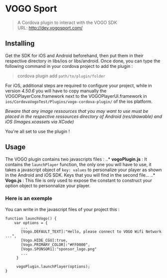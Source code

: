 # VOGO Sport
> A Cordova plugin to interact with the VOGO SDK  
> URL: http://dev.vogosport.com/

## Installing

Get the SDK for iOS and Android beforehand, then put them in their respective directory in libs/ios or libs/android.
Once done, you can type the following command in your cordova project to add the plugin :

> cordova plugin add `path/to/plugin/folder`

For iOS, additional steps are required to configure your project, while in version *4.50.6* you will have to copy manually the VOGOPlayerCore.framework next to the VOGOPlayerUI.framework in `ios/CordovaVogoTest/Plugins/vogo-cordova-plugin/` of the ios platform.

*Beware that any image ressources that you may want to use must be placed in the respective ressources directory of Android (res/drawable) and iOS (Images.xcassets via XCode)*

You're all set to use the plugin !

## Usage

The VOGO plugin contains two javascripts files :
..* **vogoPlugin.js** : It contains the `launchPlayer` function, the only one you will have to use, it takes a javascript object of `key: values` to personalize your player as shown in the Android and iOS SDK. Keys that you will find in the second file...
..* **Vogo.js** : This file is only used to expose the constant to construct your option object to personnalize your player.

### Here is an exemple 
You can write in the javascript files of your project this :
```
function launchVogo() {
	var options = {
	   ... 
	   [Vogo.DEFAULT_TEXT]:"Hello, please connect to VOGO Wifi Network ...",
	   [Vogo.HIDE_CGU]:true,
	   [Vogo.PRIMARY_COLOR]:"#FF0000",
	   [Vogo.SPONSOR1]:"sponsor_logo.png"
	   ...
	 }

	 vogoPlugin.launchPlayer(options);
}
```